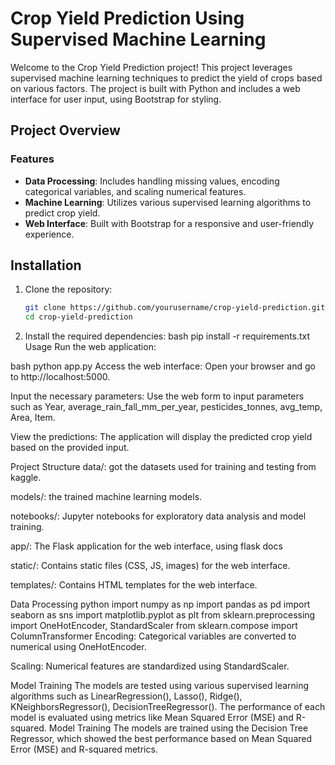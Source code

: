 # Crop Yield Prediction Using Supervised Machine Learning

Welcome to the Crop Yield Prediction project! This project leverages supervised machine learning techniques to predict the yield of crops based on various factors. The project is built with Python and includes a web interface for user input, using Bootstrap for styling.

## Project Overview

### **Features**

- **Data Processing**: Includes handling missing values, encoding categorical variables, and scaling numerical features.
- **Machine Learning**: Utilizes various supervised learning algorithms to predict crop yield.
- **Web Interface**: Built with Bootstrap for a responsive and user-friendly experience.

## Installation

1. Clone the repository:
   ```bash
   git clone https://github.com/yourusername/crop-yield-prediction.git
   cd crop-yield-prediction
2. Install the required dependencies:
bash
pip install -r requirements.txt
Usage
Run the web application:

bash
python app.py
Access the web interface: Open your browser and go to http://localhost:5000.

Input the necessary parameters: Use the web form to input parameters such as Year,	average_rain_fall_mm_per_year,	pesticides_tonnes,	avg_temp,	Area,	Item.

View the predictions: The application will display the predicted crop yield based on the provided input.

Project Structure
data/: got the datasets used for training and testing from kaggle.

models/: the trained machine learning models.

notebooks/: Jupyter notebooks for exploratory data analysis and model training.

app/: The Flask application for the web interface, using flask docs

static/: Contains static files (CSS, JS, images) for the web interface.

templates/: Contains HTML templates for the web interface.

Data Processing
python
import numpy as np
import pandas as pd
import seaborn as sns
import matplotlib.pyplot as plt
from sklearn.preprocessing import OneHotEncoder, StandardScaler
from sklearn.compose import ColumnTransformer
Encoding: Categorical variables are converted to numerical using OneHotEncoder.

Scaling: Numerical features are standardized using StandardScaler.

Model Training
The models are tested using various supervised learning algorithms such as LinearRegression(),
Lasso(),
Ridge(),
KNeighborsRegressor(),
DecisionTreeRegressor(). 
The performance of each model is evaluated using metrics like Mean Squared Error (MSE) and R-squared.
Model Training
The models are trained using the Decision Tree Regressor, which showed the best performance based on Mean Squared Error (MSE) and R-squared metrics.
